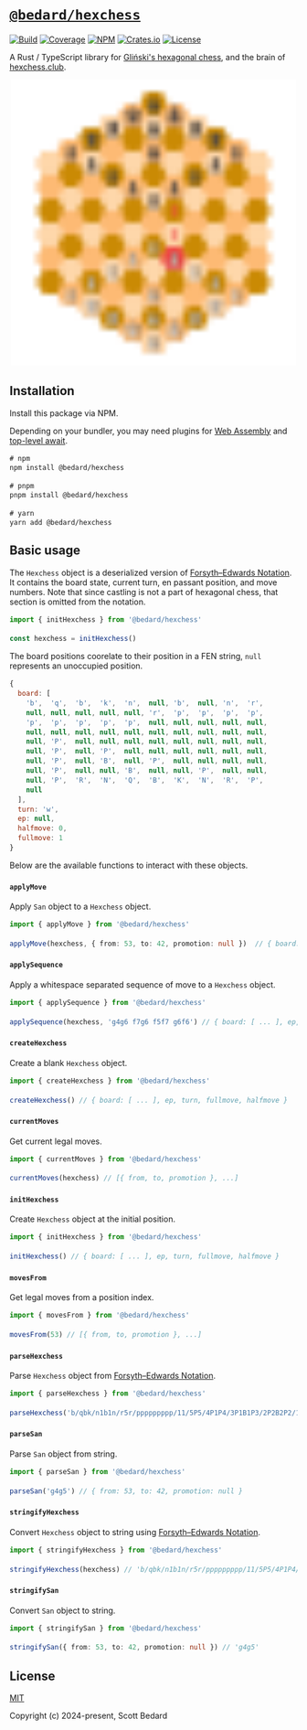 # [`@bedard/hexchess`](https://github.com/scottbedard/hexchess.rs)

[![Build](https://github.com/scottbedard/hexchess.rs/actions/workflows/build.yml/badge.svg)](https://github.com/scottbedard/hexchess.rs/actions/workflows/build.yml)
[![Coverage](https://codecov.io/gh/scottbedard/hexchess.rs/graph/badge.svg?token=uHmFqhQDps)](https://codecov.io/gh/scottbedard/hexchess.rs)
[![NPM](https://img.shields.io/npm/v/%40bedard%2Fhexchess?logo=javascript&logoColor=%23f7df1e)](https://www.npmjs.com/package/@bedard/hexchess)
[![Crates.io](https://img.shields.io/crates/v/hexchess?logo=rust&logoColor=%23f74c00&label=cargo)](https://crates.io/crates/hexchess)
[![License](https://img.shields.io/badge/license-MIT-blue)](https://github.com/scottbedard/hexchess.rs/blob/main/LICENSE)

A Rust / TypeScript library for [Gliński's hexagonal chess](https://en.wikipedia.org/wiki/Hexagonal_chess#Gli%C5%84ski's_hexagonal_chess), and the brain of [hexchess.club](https://hexchess.club).

<p align="center">
  <a href="https://hexchess.club">
    <img src="assets/hexchess.svg" width="500" />
  </a>
</p>

## Installation

Install this package via NPM.

Depending on your bundler, you may need plugins for [Web Assembly](https://developer.mozilla.org/en-US/docs/WebAssembly) and [top-level await](https://developer.mozilla.org/en-US/docs/Web/JavaScript/Reference/Operators/await#top_level_await).

```
# npm
npm install @bedard/hexchess

# pnpm
pnpm install @bedard/hexchess

# yarn
yarn add @bedard/hexchess
```

## Basic usage

The `Hexchess` object is a deserialized version of [Forsyth–Edwards Notation](https://en.wikipedia.org/wiki/Forsyth%E2%80%93Edwards_Notation). It contains the board state, current turn, en passant position, and move numbers. Note that since castling is not a part of hexagonal chess, that section is omitted from the notation.

```ts
import { initHexchess } from '@bedard/hexchess'

const hexchess = initHexchess()
```

The board positions coorelate to their position in a FEN string, `null` represents an unoccupied position.

```js
{
  board: [
    'b',  'q',  'b',  'k',  'n',  null, 'b',  null, 'n',  'r',
    null, null, null, null, null, 'r',  'p',  'p',  'p',  'p',
    'p',  'p',  'p',  'p',  'p',  null, null, null, null, null,
    null, null, null, null, null, null, null, null, null, null,
    null, 'P',  null, null, null, null, null, null, null, null,
    null, 'P',  null, 'P',  null, null, null, null, null, null,
    null, 'P',  null, 'B',  null, 'P',  null, null, null, null,
    null, 'P',  null, null, 'B',  null, null, 'P',  null, null,
    null, 'P',  'R',  'N',  'Q',  'B',  'K',  'N',  'R',  'P',
    null
  ],
  turn: 'w',
  ep: null,
  halfmove: 0,
  fullmove: 1
}
```

Below are the available functions to interact with these objects.

#### `applyMove`

Apply `San` object to a `Hexchess` object.

```ts
import { applyMove } from '@bedard/hexchess'

applyMove(hexchess, { from: 53, to: 42, promotion: null })  // { board: [ ... ], ep, turn, fullmove, halfmove }
```

#### `applySequence`

Apply a whitespace separated sequence of move to a `Hexchess` object.

```ts
import { applySequence } from '@bedard/hexchess'

applySequence(hexchess, 'g4g6 f7g6 f5f7 g6f6') // { board: [ ... ], ep, turn, fullmove, halfmove }
```

#### `createHexchess`

Create a blank `Hexchess` object.

```ts
import { createHexchess } from '@bedard/hexchess'

createHexchess() // { board: [ ... ], ep, turn, fullmove, halfmove }
```

#### `currentMoves`

Get current legal moves.

```ts
import { currentMoves } from '@bedard/hexchess'

currentMoves(hexchess) // [{ from, to, promotion }, ...]
```

#### `initHexchess`

Create `Hexchess` object at the initial position.

```ts
import { initHexchess } from '@bedard/hexchess'

initHexchess() // { board: [ ... ], ep, turn, fullmove, halfmove }
```

#### `movesFrom`

Get legal moves from a position index.

```ts
import { movesFrom } from '@bedard/hexchess'

movesFrom(53) // [{ from, to, promotion }, ...]
```

#### `parseHexchess`

Parse `Hexchess` object from [Forsyth–Edwards Notation](https://en.wikipedia.org/wiki/Forsyth%E2%80%93Edwards_Notation).

```ts
import { parseHexchess } from '@bedard/hexchess'

parseHexchess('b/qbk/n1b1n/r5r/ppppppppp/11/5P5/4P1P4/3P1B1P3/2P2B2P2/1PRNQBKNRP1 w - 0 1') // { board, turn, ep, halfmove, fullmove }
```

#### `parseSan`

Parse `San` object from string.

```ts
import { parseSan } from '@bedard/hexchess'

parseSan('g4g5') // { from: 53, to: 42, promotion: null }
```

#### `stringifyHexchess`

Convert `Hexchess` object to string using [Forsyth–Edwards Notation](https://en.wikipedia.org/wiki/Forsyth%E2%80%93Edwards_Notation).

```ts
import { stringifyHexchess } from '@bedard/hexchess'

stringifyHexchess(hexchess) // 'b/qbk/n1b1n/r5r/ppppppppp/11/5P5/4P1P4/3P1B1P3/2P2B2P2/1PRNQBKNRP1 w - 0 1'
```

#### `stringifySan`

Convert `San` object to string.

```ts
import { stringifySan } from '@bedard/hexchess'

stringifySan({ from: 53, to: 42, promotion: null }) // 'g4g5'
```

## License

[MIT](https://github.com/scottbedard/hexchess.rs/blob/main/LICENSE)

Copyright (c) 2024-present, Scott Bedard
